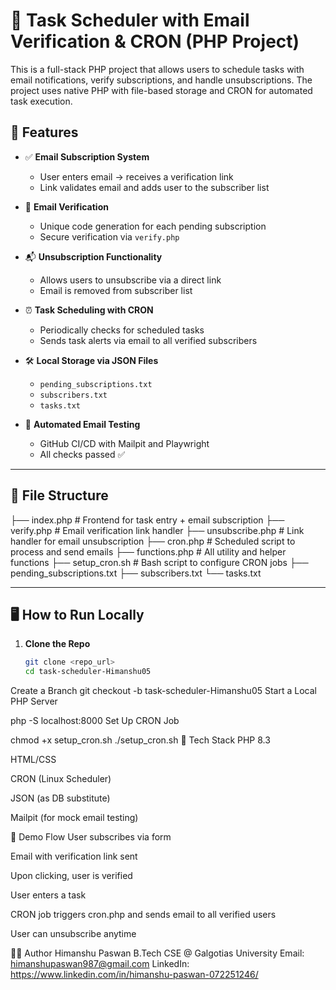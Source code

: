 # 📧 Task Scheduler with Email Verification & CRON (PHP Project)

This is a full-stack PHP project that allows users to schedule tasks with email notifications, verify subscriptions, and handle unsubscriptions. The project uses native PHP with file-based storage and CRON for automated task execution.

## 🚀 Features

- ✅ **Email Subscription System**
  - User enters email → receives a verification link
  - Link validates email and adds user to the subscriber list

- 🔐 **Email Verification**
  - Unique code generation for each pending subscription
  - Secure verification via `verify.php`

- 📬 **Unsubscription Functionality**
  - Allows users to unsubscribe via a direct link
  - Email is removed from subscriber list

- ⏰ **Task Scheduling with CRON**
  - Periodically checks for scheduled tasks
  - Sends task alerts via email to all verified subscribers

- 🛠️ **Local Storage via JSON Files**
  - `pending_subscriptions.txt`
  - `subscribers.txt`
  - `tasks.txt`

- 🔄 **Automated Email Testing**
  - GitHub CI/CD with Mailpit and Playwright
  - All checks passed ✅

---

## 🧾 File Structure

├── index.php # Frontend for task entry + email subscription
├── verify.php # Email verification link handler
├── unsubscribe.php # Link handler for email unsubscription
├── cron.php # Scheduled script to process and send emails
├── functions.php # All utility and helper functions
├── setup_cron.sh # Bash script to configure CRON jobs
├── pending_subscriptions.txt
├── subscribers.txt
└── tasks.txt

---

## 🖥️ How to Run Locally

1. **Clone the Repo**
   ```bash
   git clone <repo_url>
   cd task-scheduler-Himanshu05
Create a Branch
git checkout -b task-scheduler-Himanshu05
Start a Local PHP Server

php -S localhost:8000
Set Up CRON Job

chmod +x setup_cron.sh
./setup_cron.sh
🧰 Tech Stack
PHP 8.3

HTML/CSS

CRON (Linux Scheduler)

JSON (as DB substitute)

Mailpit (for mock email testing)

📮 Demo Flow
User subscribes via form

Email with verification link sent

Upon clicking, user is verified

User enters a task

CRON job triggers cron.php and sends email to all verified users

User can unsubscribe anytime

👨‍💻 Author
Himanshu Paswan
B.Tech CSE @ Galgotias University
Email: himanshupaswan987@gmail.com
LinkedIn: https://www.linkedin.com/in/himanshu-paswan-072251246/
